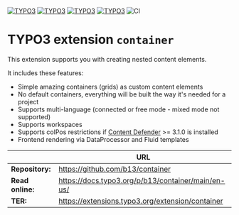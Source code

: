 [![TYPO3](https://img.shields.io/badge/TYPO3-v11-ff8700)](https://get.typo3.org/version/11)
[![TYPO3](https://img.shields.io/badge/TYPO3-v10-ff8700)](https://get.typo3.org/version/10)
[![TYPO3](https://img.shields.io/badge/TYPO3-v9-ff8700)](https://get.typo3.org/version/9)
[![TYPO3](https://img.shields.io/badge/TYPO3-verified-ff8700)](https://typo3.com/typo3-cms/verified-extensions-integrations-for-typo3/extensions/container-for-typo3)
![CI](https://github.com/b13/container/actions/workflows/ci.yml/badge.svg)

# TYPO3 extension `container`

This extension supports you with creating nested content elements.

It includes these features:

- Simple amazing containers (grids) as custom content elements
- No default containers, everything will be built the way it's needed for a project
- Supports multi-language (connected or free mode - mixed mode not supported)
- Supports workspaces
- Supports colPos restrictions if [Content Defender](https://extensions.typo3.org/extension/content_defender/) >= 3.1.0 is installed
- Frontend rendering via DataProcessor and Fluid templates

|                  | URL                                                |
|------------------|----------------------------------------------------|
| **Repository:**  | https://github.com/b13/container                   |
| **Read online:** | https://docs.typo3.org/p/b13/container/main/en-us/ |
| **TER:**         | https://extensions.typo3.org/extension/container   |
